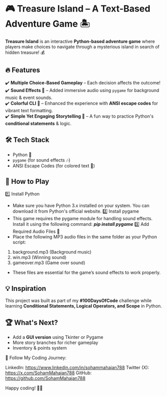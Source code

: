 # 🎮 Treasure Island – A Text-Based Adventure Game 🏝️  

**Treasure Island** is an interactive **Python-based adventure game** where players make choices to navigate through a mysterious island in search of hidden treasure! 💰  

## 🔥 Features  
✔️ **Multiple Choice-Based Gameplay** – Each decision affects the outcome!  
✔️ **Sound Effects 🎵** – Added immersive audio using `pygame` for background music & event sounds.  
✔️ **Colorful CLI 🎨** – Enhanced the experience with **ANSI escape codes** for vibrant text formatting.  
✔️ **Simple Yet Engaging Storytelling 📖** – A fun way to practice Python's **conditional statements** & logic.  

## 🛠️ Tech Stack  
- Python 🐍  
- `pygame` (for sound effects 🎶)  
- ANSI Escape Codes (for colored text 🎨)  

## 🚀 How to Play  

1️⃣ Install Python
- Make sure you have Python 3.x installed on your system. You can download it from Python's official website.
2️⃣ Install pygame
- This game requires the pygame module for handling sound effects. Install it using the following command: ***pip install pygame***
3️⃣ Add Required Audio Files 🎵
- Place the following MP3 audio files in the same folder as your Python script:
1. background.mp3 (Background music)
2. win.mp3 (Winning sound)
3. gameover.mp3 (Game over sound)
- These files are essential for the game’s sound effects to work properly.

## 💡 Inspiration  
This project was built as part of my **#100DaysOfCode** challenge while learning **Conditional Statements, Logical Operators, and Scope** in Python.  

## 🏆 What's Next?  
- Add a **GUI version** using Tkinter or Pygame  
- More story branches for richer gameplay  
- Inventory & points system  

🔗 Follow My Coding Journey:

LinkedIn: https://www.linkedin.com/in/sohammahajan788
Twitter (X): https://x.com/SohamMahajan788
GitHub: https://github.com/SohamMahajan788

Happy coding! 🚀🐍
